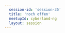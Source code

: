 ```yaml
---
  session-id: 'session-35'
  title: 'noch offen'
  meetupId: cyberland-ng
  layout: session
---
```

